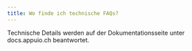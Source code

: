```yaml
---
title: Wo finde ich technische FAQs?
---
```

Technische Details werden auf der Dokumentationsseite unter docs.appuio.ch beantwortet.
